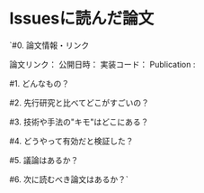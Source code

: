 # Issuesに読んだ論文

`#0. 論文情報・リンク
 
 論文リンク：
 公開日時：
 実装コード：
 Publication : 
 
#1. どんなもの？
 
#2. 先行研究と比べてどこがすごいの？
 
#3. 技術や手法の"キモ"はどこにある？
 
#4. どうやって有効だと検証した？
 
#5. 議論はあるか？
 
#6. 次に読むべき論文はあるか？`
